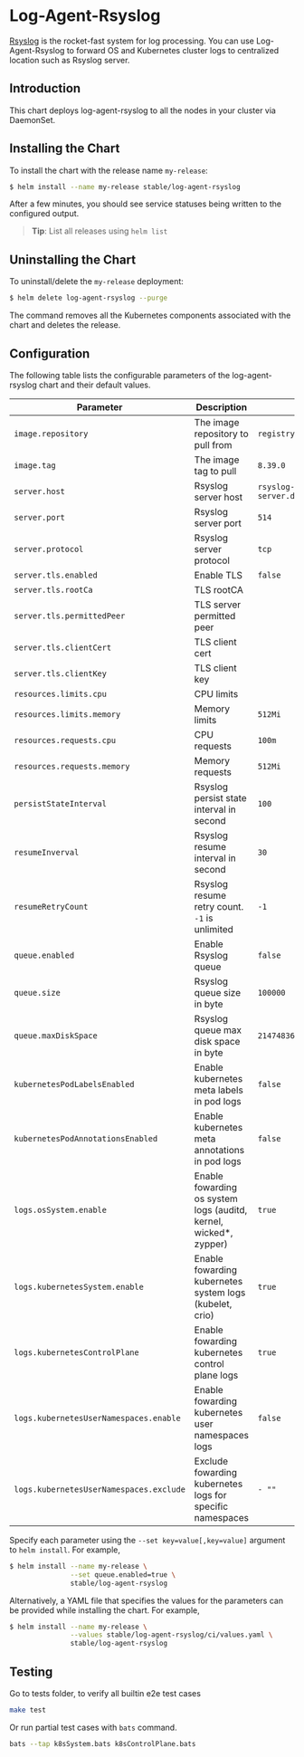 # Log-Agent-Rsyslog

[Rsyslog](https://www.rsyslog.com/) is the rocket-fast system for log processing. You can use Log-Agent-Rsyslog to forward OS and Kubernetes cluster logs to centralized location such as Rsyslog server.

## Introduction

This chart deploys log-agent-rsyslog to all the nodes in your cluster via DaemonSet.

## Installing the Chart

To install the chart with the release name `my-release`:

```bash
$ helm install --name my-release stable/log-agent-rsyslog
```

After a few minutes, you should see service statuses being written to the configured output.

> **Tip**: List all releases using `helm list`

## Uninstalling the Chart

To uninstall/delete the `my-release` deployment:

```bash
$ helm delete log-agent-rsyslog --purge
```

The command removes all the Kubernetes components associated with the chart and deletes the release.

## Configuration

The following table lists the configurable parameters of the log-agent-rsyslog chart and their default values.

| Parameter | Description | Default |
| - | - | - |
| `image.repository` | The image repository to pull from | `registry.suse.com/caasp/v4/rsyslog` |
| `image.tag` | The image tag to pull | `8.39.0` |
| `server.host` | Rsyslog server host | `rsyslog-server.default.svc.cluster.local` |
| `server.port` | Rsyslog server port | `514` |
| `server.protocol` | Rsyslog server protocol | `tcp` |
| `server.tls.enabled` | Enable TLS | `false` |
| `server.tls.rootCa` | TLS rootCA |  |
| `server.tls.permittedPeer` | TLS server permitted peer | |
| `server.tls.clientCert` | TLS client cert | |
| `server.tls.clientKey` | TLS client key | |
| `resources.limits.cpu` | CPU limits | |
| `resources.limits.memory` | Memory limits | `512Mi` |
| `resources.requests.cpu` | CPU requests | `100m` |
| `resources.requests.memory` | Memory requests | `512Mi` |
| `persistStateInterval` | Rsyslog persist state interval in second | `100` |
| `resumeInverval` | Rsyslog resume interval in second | `30` |
| `resumeRetryCount` | Rsyslog resume retry count. `-1` is unlimited | `-1` |
| `queue.enabled` | Enable Rsyslog queue | `false` |
| `queue.size` | Rsyslog queue size in byte | `100000` |
| `queue.maxDiskSpace` | Rsyslog queue max disk space in byte | `2147483648` |
| `kubernetesPodLabelsEnabled` | Enable kubernetes meta labels in pod logs | `false` |
| `kubernetesPodAnnotationsEnabled` | Enable kubernetes meta annotations in pod logs | `false` |
| `logs.osSystem.enable` | Enable fowarding os system logs (auditd, kernel, wicked*, zypper) | `true` |
| `logs.kubernetesSystem.enable` | Enable fowarding kubernetes system logs (kubelet, crio) | `true` |
| `logs.kubernetesControlPlane` | Enable fowarding kubernetes control plane logs | `true` |
| `logs.kubernetesUserNamespaces.enable` | Enable fowarding kubernetes user namespaces logs | `false` |
| `logs.kubernetesUserNamespaces.exclude` | Exclude fowarding kubernetes logs for specific namespaces | `- ""` |

Specify each parameter using the `--set key=value[,key=value]` argument to `helm install`. For example,

```bash
$ helm install --name my-release \
               --set queue.enabled=true \
               stable/log-agent-rsyslog
```

Alternatively, a YAML file that specifies the values for the parameters can be provided while installing the chart. For example,

```bash
$ helm install --name my-release \
               --values stable/log-agent-rsyslog/ci/values.yaml \
               stable/log-agent-rsyslog
```

## Testing
Go to tests folder, to verify all builtin e2e test cases

```bash
make test
```

Or run partial test cases with `bats` command. 

```bash
bats --tap k8sSystem.bats k8sControlPlane.bats
```
